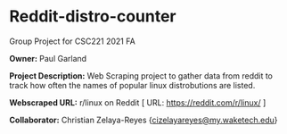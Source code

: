 # Reddit-distro-counter
Group Project for CSC221 2021 FA


__Owner:__ Paul Garland

__Project Description:__ Web Scraping project to gather data from reddit to track how often the names of popular linux distrobutions are listed.

__Webscraped URL:__ r/linux on Reddit [ URL: https://reddit.com/r/linux/ ]

__Collaborator:__ Christian Zelaya-Reyes {cizelayareyes@my.waketech.edu}
